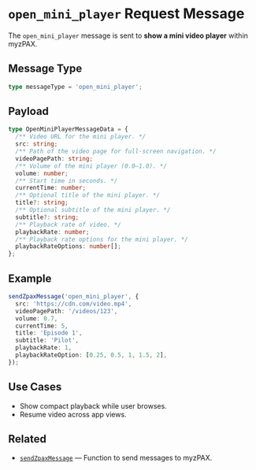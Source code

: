# `open_mini_player` Request Message

The `open_mini_player` message is sent to **show a mini video player** within myzPAX.

## Message Type

```ts
type messageType = 'open_mini_player';
```

## Payload

```ts
type OpenMiniPlayerMessageData = {
  /** Video URL for the mini player. */
  src: string;
  /** Path of the video page for full-screen navigation. */
  videoPagePath: string;
  /** Volume of the mini player (0.0–1.0). */
  volume: number;
  /** Start time in seconds. */
  currentTime: number;
  /** Optional title of the mini player. */
  title?: string;
  /** Optional subtitle of the mini player. */
  subtitle?: string;
  /** Playback rate of video. */
  playbackRate: number;
  /** Playback rate options for the mini player. */
  playbackRateOptions: number[];
};
```

## Example

```ts
sendZpaxMessage('open_mini_player', {
  src: 'https://cdn.com/video.mp4',
  videoPagePath: '/videos/123',
  volume: 0.7,
  currentTime: 5,
  title: 'Episode 1',
  subtitle: 'Pilot',
  playbackRate: 1,
  playbackRateOption: [0.25, 0.5, 1, 1.5, 2],
});
```

## Use Cases

- Show compact playback while user browses.
- Resume video across app views.

## Related

- [`sendZpaxMessage`](../sendZpaxMessage.md) — Function to send messages to myzPAX.
